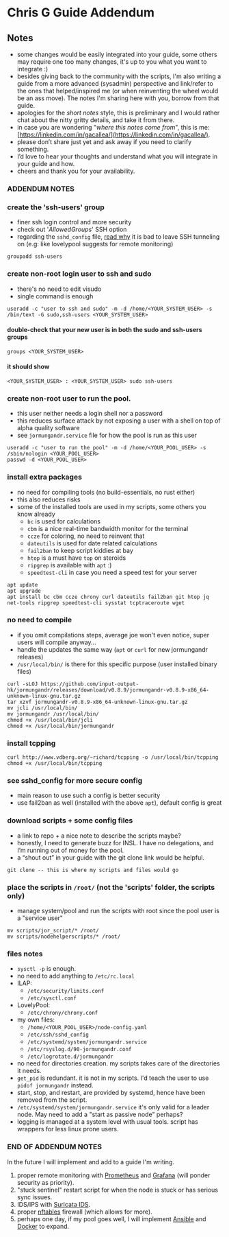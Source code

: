 # Chris G Guide Addendum #

## Notes ##

- some changes would be easily integrated into your guide, some others may require one too many changes, it's up to you what you want to integrate :)
- besides giving back to the community with the scripts, I'm also writing a guide from a more advanced (sysadmin) perspective and link/refer to the ones that helped/inspired me (or when reinventing the wheel would be an ass move). The notes I'm sharing here with you, borrow from that guide.
- apologies for the *short notes* style, this is preliminary and I would rather chat about the nitty gritty details, and take it from there.
- in case you are wondering "*where this notes come from*", this is me: [https://linkedin.com/in/gacallea/](https://linkedin.com/in/gacallea/).
- please don’t share just yet and ask away if you need to clarify something.
- I’d love to hear your thoughts and understand what you will integrate in your guide and how.
- cheers and thank you for your availability.

### ADDENDUM NOTES ###

### create the 'ssh-users' group ###

- finer ssh login control and more security
- check out '*AllowedGroups*' SSH option
- regarding the ```sshd_config``` file, [read why](https://www.ssh.com/ssh/tunneling#ssh-tunneling-in-the-corporate-risk-portfolio) it is bad to leave SSH tunneling on (e.g: like lovelypool suggests for remote monitoring)

```text
groupadd ssh-users
```

### create non-root login user to ssh and sudo ###

- there's no need to edit visudo
- single command is enough

```text
useradd -c "user to ssh and sudo" -m -d /home/<YOUR_SYSTEM_USER> -s /bin/text -G sudo,ssh-users <YOUR_SYSTEM_USER>
```

#### double-check that your new user is in both the sudo and ssh-users groups ####

```text
groups <YOUR_SYSTEM_USER>
```

#### it should show ####

```text
<YOUR_SYSTEM_USER> : <YOUR_SYSTEM_USER> sudo ssh-users
```

### create non-root user to run the pool. ###

- this user neither needs a login shell nor a password
- this reduces surface attack by not exposing a user with a shell on top of alpha quality software
- see ```jormungandr.service``` file for how the pool is run as this user

```text
useradd -c "user to run the pool" -m -d /home/<YOUR_POOL_USER> -s /sbin/nologin <YOUR_POOL_USER>
passwd -d <YOUR_POOL_USER>
```

### install extra packages ###

- no need for compiling tools (no build-essentials, no rust either)
- this also reduces risks
- some of the installed tools are used in my scripts, some others you know already
  - ```bc``` is used for calculations
  - ```cbm``` is a nice real-time bandwidth monitor for the terminal
  - ```ccze``` for coloring, no need to reinvent that
  - ```dateutils``` is used for date related calculations
  - ```fail2ban``` to keep script kiddies at bay
  - ```htop``` is a must have ```top``` on steroids
  - ```ripgrep``` is available with ```apt``` :)
  - ```speedtest-cli``` in case you need a speed test for your server

```text
apt update
apt upgrade
apt install bc cbm ccze chrony curl dateutils fail2ban git htop jq net-tools ripgrep speedtest-cli sysstat tcptraceroute wget
```

### no need to compile ###

- if you omit compilations steps, average joe won't even notice, super users will compile anyway...
- handle the updates the same way (```apt``` or ```curl``` for new jormungandr releases)
- ```/usr/local/bin/``` is there for this specific purpose (user installed binary files)

```text
curl -sLOJ https://github.com/input-output-hk/jormungandr/releases/download/v0.8.9/jormungandr-v0.8.9-x86_64-unknown-linux-gnu.tar.gz
tar xzvf jormungandr-v0.8.9-x86_64-unknown-linux-gnu.tar.gz
mv jcli /usr/local/bin/
mv jormungandr /usr/local/bin/
chmod +x /usr/local/bin/jcli
chmod +x /usr/local/bin/jormungandr
```

### install tcpping ###

```text
curl http://www.vdberg.org/~richard/tcpping -o /usr/local/bin/tcpping
chmod +x /usr/local/bin/tcpping
```

### see sshd_config for more secure config ###

- main reason to use such a config is better security
- use fail2ban as well (installed with the above ```apt```), default config is great

### download scripts + some config files ###

- a link to repo + a nice note to describe the scripts maybe?
- honestly, I need to generate buzz for INSL. I have no delegations, and I’m running out of money for the pool.
- a “shout out” in your guide with the git clone link would be helpful.

```text
git clone -- this is where my scripts and files would go
```

### place the scripts in ```/root/``` (not the 'scripts' folder, the scripts only) ###

- manage system/pool and run the scripts with root since the pool user is a "service user"

```text
mv scripts/jor_script/* /root/
mv scripts/nodehelperscripts/* /root/
```

### files notes ###

- ```sysctl -p``` is enough.
- no need to add anything to ```/etc/rc.local```
- ILAP:
  - ```/etc/security/limits.conf```
  - ```/etc/sysctl.conf```
- LovelyPool:
  - ```/etc/chrony/chrony.conf```
- my own files:
  - ```/home/<YOUR_POOL_USER>/node-config.yaml```
  - ```/etc/ssh/sshd_config```
  - ```/etc/systemd/system/jormungandr.service```
  - ```/etc/rsyslog.d/90-jormungandr.conf```
  - ```/etc/logrotate.d/jormungandr```
- no need for directories creation. my scripts takes care of the directories it needs.
- ```get_pid``` is redundant. it is not in my scripts. I'd teach the user to use ```pidof jormungandr``` instead.
- start, stop, and restart, are provided by systemd, hence have been removed from the script.
- ```/etc/systemd/system/jormungandr.service``` it's only valid for a leader node. May need to add a "start as passive node" perhaps?
- logging is managed at a system level with usual tools. script has wrappers for less linux prone users.

### END OF ADDENDUM NOTES ###

In the future I will implement and add to a guide I'm writing.

1) proper remote monitoring with [Prometheus](https://prometheus.io/) and [Grafana](https://grafana.com/) (will ponder security as priority).
2) "stuck sentinel" restart script for when the node is stuck or has serious sync issues.
3) IDS/IPS with [Suricata IDS](https://suricata-ids.org/).
4) proper [nftables](https://netfilter.org/projects/nftables/) firewall (which allows for more).
5) perhaps one day, if my pool goes well, I will implement [Ansible](https://www.ansible.com/) and [Docker](https://www.docker.com/) to expand.
